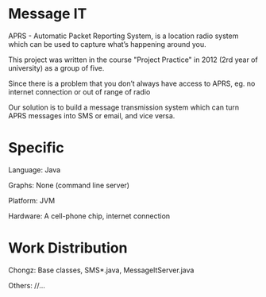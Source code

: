 Message IT
============

APRS - Automatic Packet Reporting System, is a location radio system which can be used to capture what’s happening around you.

This project was written in the course "Project Practice" in 2012 (2rd year of university) as a group of five.

Since there is a problem that you don’t always have access to APRS, eg. no internet connection or out of range of radio

Our solution is to build a message transmission system which can turn APRS messages into SMS or email, and vice versa. 

# Specific

Language: Java

Graphs: None (command line server)

Platform: JVM

Hardware: A cell-phone chip, internet connection


# Work Distribution

Chongz: Base classes, SMS*.java, MessageItServer.java

Others: //...



